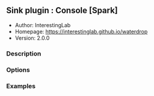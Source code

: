 ## Sink plugin : Console [Spark]

* Author: InterestingLab
* Homepage: https://interestinglab.github.io/waterdrop
* Version: 2.0.0

### Description


### Options


### Examples
